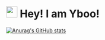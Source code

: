 <h1><img src="https://emojis.slackmojis.com/emojis/images/1531849430/4246/blob-sunglasses.gif?1531849430" width="30"/> Hey! I am Yboo!</h1>

[![Anurag's GitHub stats](https://github-readme-stats.vercel.app/api?username=TunnelHunter)](https://github.com/anuraghazra/github-readme-stats)
